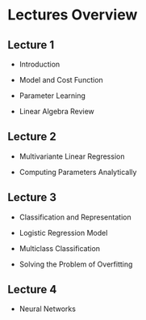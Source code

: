 # Lectures Overview

## Lecture 1

* Introduction

* Model and Cost Function

* Parameter Learning

* Linear Algebra Review

## Lecture 2

* Multivariante Linear Regression

* Computing Parameters Analytically

## Lecture 3

* Classification and Representation

* Logistic Regression Model

* Multiclass Classification

* Solving the Problem of Overfitting

## Lecture 4

* Neural Networks
